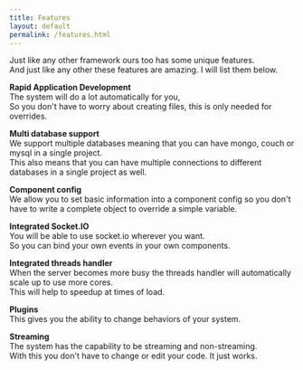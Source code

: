 ```yaml
---
title: Features
layout: default
permalink: /features.html
---
```


Just like any other framework ours too has some unique features.  
And just like any other these features are amazing. I will list them below.

**Rapid Application Development**  
The system will do a lot automatically for you,  
So you don't have to worry about creating files, this is only needed for overrides.

**Multi database support**  
We support multiple databases meaning that you can have mongo, couch or mysql in a single project.  
This also means that you can have multiple connections to different databases in a single project as well.

**Component config**  
We allow you to set basic information into a component config so you don't have to write a complete object to override a simple variable.

**Integrated Socket.IO**  
You will be able to use socket.io wherever you want.  
So you can bind your own events in your own components.

**Integrated threads handler**  
When the server becomes more busy the threads handler will automatically scale up to use more cores.  
This will help to speedup at times of load.

**Plugins**  
This gives you the ability to change behaviors of your system.

**Streaming**  
The system has the capability to be streaming and non-streaming.  
With this you don't have to change or edit your code. It just works.